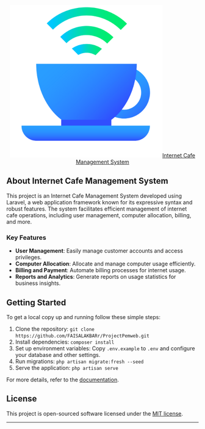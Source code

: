 <p align="center"><a href="" target="_blank"><img src="public\img\internet-cafe.png" width="400" alt="Internet Cafe Logo">Internet Cafe Management System</a></p>

## About Internet Cafe Management System

This project is an Internet Cafe Management System developed using Laravel, a web application framework known for its expressive syntax and robust features. The system facilitates efficient management of internet cafe operations, including user management, computer allocation, billing, and more.

### Key Features

- **User Management**: Easily manage customer accounts and access privileges.
- **Computer Allocation**: Allocate and manage computer usage efficiently.
- **Billing and Payment**: Automate billing processes for internet usage.
- **Reports and Analytics**: Generate reports on usage statistics for business insights.

## Getting Started

To get a local copy up and running follow these simple steps:

1. Clone the repository: `git clone https://github.com/FAISALAKBARr/ProjectPemweb.git`
2. Install dependencies: `composer install`
3. Set up environment variables: Copy `.env.example` to `.env` and configure your database and other settings.
4. Run migrations: `php artisan migrate:fresh --seed`
5. Serve the application: `php artisan serve`

For more details, refer to the [documentation](https://github.com/your-username/your-repository/wiki).

## License

This project is open-sourced software licensed under the [MIT license](https://opensource.org/licenses/MIT).

---
